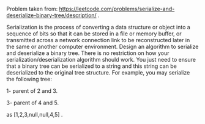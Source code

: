 Problem taken from: https://leetcode.com/problems/serialize-and-deserialize-binary-tree/description/ .

Serialization is the process of converting a data structure or object into a sequence of bits so that it can be stored in a 
file or memory buffer, or transmitted across a network connection link to be reconstructed later in the same or another computer 
environment. Design an algorithm to serialize and deserialize a binary tree. There is no restriction on how your 
serialization/deserialization algorithm should work. You just need to ensure that a binary tree can be serialized 
to a string and this string can be deserialized to the original tree structure. For example, you may serialize the following tree:
   
1- parent of 2 and 3.

3- parent of 4 and 5.
  
as [1,2,3,null,null,4,5] .

